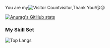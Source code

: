 You are my![Visitor Count](https://profile-counter.glitch.me/Hunt3rKun/count.svg)visitor,Thank You!:kissing_heart::kissing_heart:

[![Anurag's GitHub stats](https://github-readme-stats.vercel.app/api?username=Hunt3rKun&show_icons=true&theme=radical&count_private=true)](https://github.com/anuraghazra/github-readme-stats)
### My Skill Set
![Top Langs](https://github-readme-stats.vercel.app/api/top-langs/?username=Hunt3rKun&layout=compact&theme=tokyonight)
